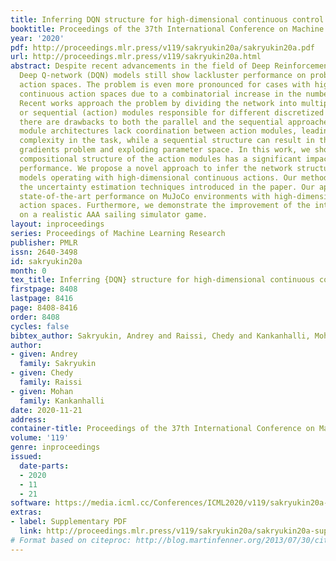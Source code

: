 ```yaml
---
title: Inferring DQN structure for high-dimensional continuous control
booktitle: Proceedings of the 37th International Conference on Machine Learning
year: '2020'
pdf: http://proceedings.mlr.press/v119/sakryukin20a/sakryukin20a.pdf
url: http://proceedings.mlr.press/v119/sakryukin20a.html
abstract: Despite recent advancements in the field of Deep Reinforcement Learning,
  Deep Q-network (DQN) models still show lackluster performance on problems with high-dimensional
  action spaces. The problem is even more pronounced for cases with high-dimensional
  continuous action spaces due to a combinatorial increase in the number of the outputs.
  Recent works approach the problem by dividing the network into multiple parallel
  or sequential (action) modules responsible for different discretized actions. However,
  there are drawbacks to both the parallel and the sequential approaches. Parallel
  module architectures lack coordination between action modules, leading to extra
  complexity in the task, while a sequential structure can result in the vanishing
  gradients problem and exploding parameter space. In this work, we show that the
  compositional structure of the action modules has a significant impact on model
  performance. We propose a novel approach to infer the network structure for DQN
  models operating with high-dimensional continuous actions. Our method is based on
  the uncertainty estimation techniques introduced in the paper. Our approach achieves
  state-of-the-art performance on MuJoCo environments with high-dimensional continuous
  action spaces. Furthermore, we demonstrate the improvement of the introduced approach
  on a realistic AAA sailing simulator game.
layout: inproceedings
series: Proceedings of Machine Learning Research
publisher: PMLR
issn: 2640-3498
id: sakryukin20a
month: 0
tex_title: Inferring {DQN} structure for high-dimensional continuous control
firstpage: 8408
lastpage: 8416
page: 8408-8416
order: 8408
cycles: false
bibtex_author: Sakryukin, Andrey and Raissi, Chedy and Kankanhalli, Mohan
author:
- given: Andrey
  family: Sakryukin
- given: Chedy
  family: Raissi
- given: Mohan
  family: Kankanhalli
date: 2020-11-21
address: 
container-title: Proceedings of the 37th International Conference on Machine Learning
volume: '119'
genre: inproceedings
issued:
  date-parts:
  - 2020
  - 11
  - 21
software: https://media.icml.cc/Conferences/ICML2020/v119/sakryukin20a-supp.zip
extras:
- label: Supplementary PDF
  link: http://proceedings.mlr.press/v119/sakryukin20a/sakryukin20a-supp.pdf
# Format based on citeproc: http://blog.martinfenner.org/2013/07/30/citeproc-yaml-for-bibliographies/
---
```

